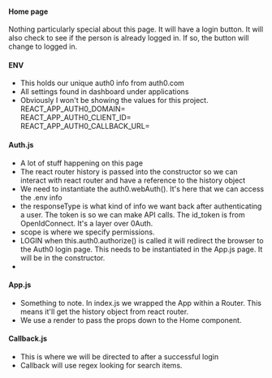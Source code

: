 #### Home page
Nothing particularly special about this page.  It will have a login button.  It will also check to see if the person is already logged in.  If so, the button will change to logged in.


#### ENV
- This holds our unique auth0 info from auth0.com
- All settings found in dashboard under applications
- Obviously I won't be showing the values for this project.  
REACT_APP_AUTH0_DOMAIN=    
REACT_APP_AUTH0_CLIENT_ID=    
REACT_APP_AUTH0_CALLBACK_URL=    

#### Auth.js
- A lot of stuff happening on this page
- The react router history is passed into the constructor so we can interact with react router and have a reference to the history object
- We need to instantiate the auth0.webAuth().  It's here that we can access the .env info
- the responseType is what kind of info we want back after authenticating a user.  The token is so we can make API calls. The id_token is from OpenIdConnect. It's a layer over 0Auth.
- scope is where we specify permissions. 
- LOGIN  when this.auth0.authorize() is called it will redirect the browser to the Auth0 login page.  This needs to be instantiated in the App.js page.  It will be in the constructor.
- 

#### App.js
- Something to note. In index.js we wrapped the App within a Router. This means it'll get the history object from react router. 
- We use a render to pass the props down to the Home component.

#### Callback.js
- This is where we will be directed to after a successful login
- Callback will use regex looking for search items. 